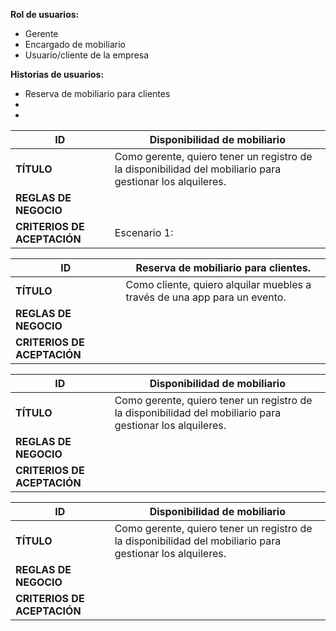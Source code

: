 
**Rol de usuarios:**
- Gerente
- Encargado de mobiliario
- Usuario/cliente de la empresa

**Historias de usuarios:**
- Reserva de mobiliario para clientes
- 
- 

| ID                          | Disponibilidad de mobiliario                                                                              |
| --------------------------- | --------------------------------------------------------------------------------------------------------- |
| **TÍTULO**                  | Como gerente, quiero tener un registro de la disponibilidad del mobiliario para gestionar los alquileres. |
| **REGLAS DE NEGOCIO**       |                                                                                                           |
| **CRITERIOS DE ACEPTACIÓN** | Escenario 1:                                                                                              |

| ID                          | Reserva de mobiliario para clientes.                                      |
| --------------------------- | ------------------------------------------------------------------------- |
| **TÍTULO**                  | Como cliente, quiero alquilar muebles a través de una app para un evento. |
| **REGLAS DE NEGOCIO**       |                                                                           |
| **CRITERIOS DE ACEPTACIÓN** |                                                                           |

| ID                          | Disponibilidad de mobiliario                                                                              |
| --------------------------- | --------------------------------------------------------------------------------------------------------- |
| **TÍTULO**                  | Como gerente, quiero tener un registro de la disponibilidad del mobiliario para gestionar los alquileres. |
| **REGLAS DE NEGOCIO**       |                                                                                                           |
| **CRITERIOS DE ACEPTACIÓN** |                                                                                                           |

| ID                          | Disponibilidad de mobiliario                                                                              |
| --------------------------- | --------------------------------------------------------------------------------------------------------- |
| **TÍTULO**                  | Como gerente, quiero tener un registro de la disponibilidad del mobiliario para gestionar los alquileres. |
| **REGLAS DE NEGOCIO**       |                                                                                                           |
| **CRITERIOS DE ACEPTACIÓN** |                                                                                                           |
